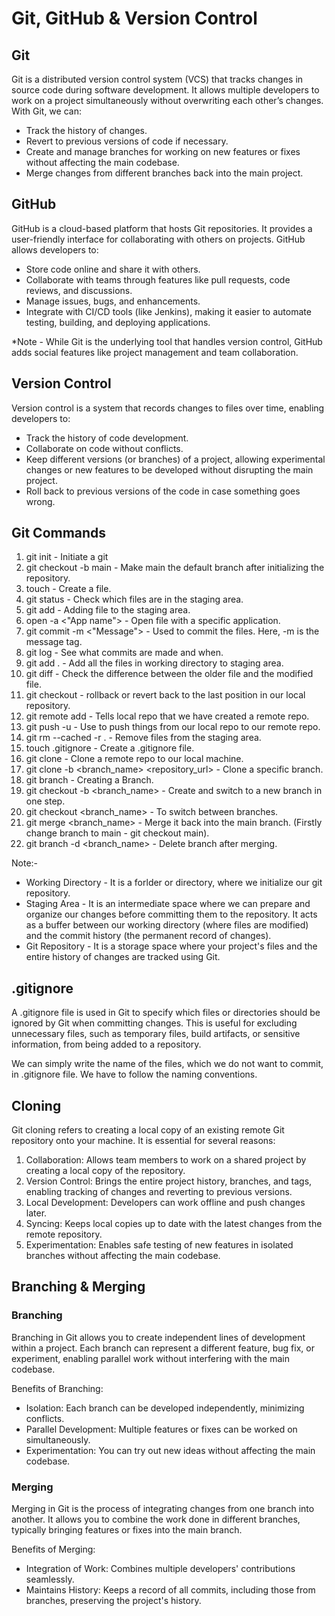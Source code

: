 # Git, GitHub & Version Control

## Git

Git is a distributed version control system (VCS) that tracks changes in source code during software development. It allows multiple developers to work on a project simultaneously without overwriting each other’s changes. With Git, we can:
- Track the history of changes.
- Revert to previous versions of code if necessary.
- Create and manage branches for working on new features or fixes without affecting the main codebase.
- Merge changes from different branches back into the main project.

## GitHub

GitHub is a cloud-based platform that hosts Git repositories. It provides a user-friendly interface for collaborating with others on projects. GitHub allows developers to:
- Store code online and share it with others.
- Collaborate with teams through features like pull requests, code reviews, and discussions.
- Manage issues, bugs, and enhancements.
- Integrate with CI/CD tools (like Jenkins), making it easier to automate testing, building, and deploying applications.

*Note - While Git is the underlying tool that handles version control, GitHub adds social features like project management and team collaboration.

## Version Control

Version control is a system that records changes to files over time, enabling developers to:
- Track the history of code development.
- Collaborate on code without conflicts.
- Keep different versions (or branches) of a project, allowing experimental changes or new features to be developed without disrupting the main project.
- Roll back to previous versions of the code in case something goes wrong.

## Git Commands

1. git init - Initiate a git
2. git checkout -b main - Make main the default branch after initializing the repository.
3. touch <filename> - Create a file.
4. git status - Check which files are in the staging area.
5. git add <fileName> - Adding file to the staging area.
6. open -a <"App name"> <fileName> - Open file with a specific application.
7. git commit -m <"Message"> - Used to commit the files. Here, -m is the message tag.
8. git log - See what commits are made and when.
9. git add . - Add all the files in working directory to staging area.
10. git diff <filename> - Check the difference between the older file and the modified file.
11. git checkout <filename> - rollback or revert back to the last position in our local repository.
12. git remote add <name> <url-of-our-remote-repo> - Tells local repo that we have created a remote repo.
13. git push -u <remoteName> <BranchName> - Use to push things from our local repo to our remote repo.
14. git rm --cached -r . - Remove files from the staging area.
15. touch .gitignore - Create a .gitignore file.
16. git clone <repo-url> - Clone a remote repo to our local machine.
17. git clone -b <branch_name> <repository_url> - Clone a specific branch.
18. git branch <BranchName> - Creating a Branch.
19. git checkout -b <branch_name> - Create and switch to a new branch in one step.
20. git checkout <branch_name> - To switch between branches.
21. git merge <branch_name> - Merge it back into the main branch. (Firstly change branch to main - git checkout main).
22. git branch -d <branch_name> - Delete branch after merging. 

Note:-
- Working Directory - It is a forlder or directory, where we initialize our git repository.
- Staging Area - It is an intermediate space where we can prepare and organize our changes before committing them to the repository. It acts as a buffer between our  working directory (where files are modified) and the commit history (the permanent record of changes).
- Git Repository - It is a storage space where your project's files and the entire history of changes are tracked using Git.

## .gitignore

A .gitignore file is used in Git to specify which files or directories should be ignored by Git when committing changes. This is useful for excluding unnecessary files, such as temporary files, build artifacts, or sensitive information, from being added to a repository.

We can simply write the name of the files, which we do not want to commit, in .gitignore file. We have to follow the naming conventions.

## Cloning

Git cloning refers to creating a local copy of an existing remote Git repository onto your machine. It is essential for several reasons:
1. Collaboration: Allows team members to work on a shared project by creating a local copy of the repository.
2. Version Control: Brings the entire project history, branches, and tags, enabling tracking of changes and reverting to previous versions.
3. Local Development: Developers can work offline and push changes later.
4. Syncing: Keeps local copies up to date with the latest changes from the remote repository.
5. Experimentation: Enables safe testing of new features in isolated branches without affecting the main codebase.

## Branching & Merging

### Branching

Branching in Git allows you to create independent lines of development within a project. Each branch can represent a different feature, bug fix, or experiment, enabling parallel work without interfering with the main codebase.

Benefits of Branching:
- Isolation: Each branch can be developed independently, minimizing conflicts.
- Parallel Development: Multiple features or fixes can be worked on simultaneously.
- Experimentation: You can try out new ideas without affecting the main codebase.

### Merging

Merging in Git is the process of integrating changes from one branch into another. It allows you to combine the work done in different branches, typically bringing features or fixes into the main branch.

Benefits of Merging:
- Integration of Work: Combines multiple developers' contributions seamlessly.
- Maintains History: Keeps a record of all commits, including those from branches, preserving the project's history.





